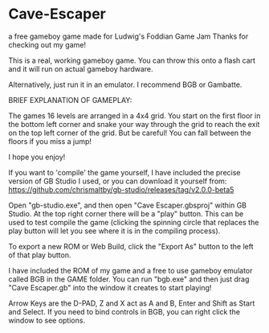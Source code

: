 # Cave-Escaper
a free gameboy game made for Ludwig's Foddian Game Jam
Thanks for checking out my game!

This is a real, working gameboy game. You can throw this onto a flash cart and it will run on actual gameboy hardware.

Alternatively, just run it in an emulator. I recommend BGB or Gambatte.


BRIEF EXPLANATION OF GAMEPLAY:

The games 16 levels are arranged in a 4x4 grid. You start on the first floor in the bottom left corner and snake your way through the grid to reach the exit on the top left corner of the grid. But be careful! You can fall between the floors if you miss a jump! 

I hope you enjoy!




If you want to 'compile' the game yourself, I have included the precise version of GB Studio I used, or you can download it yourself from: https://github.com/chrismaltby/gb-studio/releases/tag/v2.0.0-beta5

Open "gb-studio.exe", and then open "Cave Escaper.gbsproj" within GB Studio. At the top right corner there will be a "play" button. This can be used to test compile the game (clicking the spinning circle that replaces the play button will let you see where it is in the compiling process).

To export a new ROM or Web Build, click the "Export As" button to the left of that play button.

I have included the ROM of my game and a free to use gameboy emulator called BGB in the GAME folder.
You can run "bgb.exe" and then just drag "Cave Escaper.gb" into the window it creates to start playing!

Arrow Keys are the D-PAD, Z and X act as A and B, Enter and Shift as Start and Select. If you need to bind controls in BGB, you can right click the window to see options.
